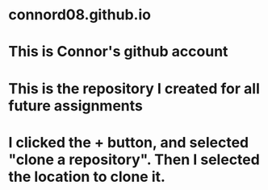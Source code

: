 # connord08.github.io
# This is Connor's github account
# This is the repository I created for all future assignments
# I clicked the + button, and selected "clone a repository". Then I selected the location to clone it. 
